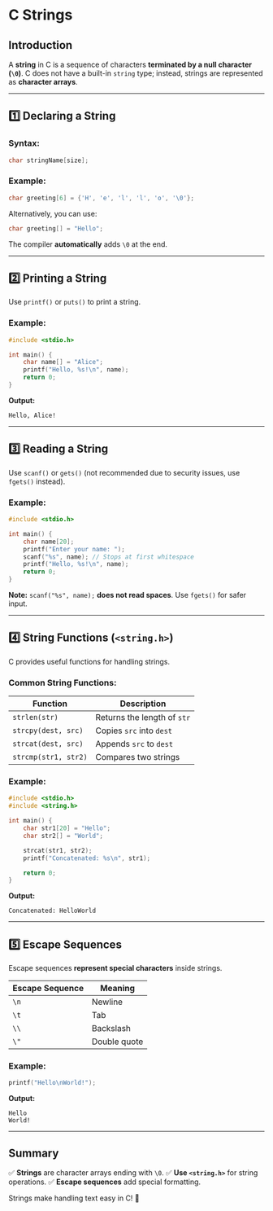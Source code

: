 # C Strings

## Introduction

A **string** in C is a sequence of characters **terminated by a null character (`\0`)**. C does not have a built-in `string` type; instead, strings are represented as **character arrays**.

---

## 1️⃣ Declaring a String

### Syntax:

```c
char stringName[size];
```

### Example:

```c
char greeting[6] = {'H', 'e', 'l', 'l', 'o', '\0'};
```

Alternatively, you can use:

```c
char greeting[] = "Hello";
```

The compiler **automatically** adds `\0` at the end.

---

## 2️⃣ Printing a String

Use `printf()` or `puts()` to print a string.

### Example:

```c
#include <stdio.h>

int main() {
    char name[] = "Alice";
    printf("Hello, %s!\n", name);
    return 0;
}
```

**Output:**

```
Hello, Alice!
```

---

## 3️⃣ Reading a String

Use `scanf()` or `gets()` (not recommended due to security issues, use `fgets()` instead).

### Example:

```c
#include <stdio.h>

int main() {
    char name[20];
    printf("Enter your name: ");
    scanf("%s", name); // Stops at first whitespace
    printf("Hello, %s!\n", name);
    return 0;
}
```

**Note:** `scanf("%s", name);` **does not read spaces**. Use `fgets()` for safer input.

---

## 4️⃣ String Functions (`<string.h>`)

C provides useful functions for handling strings.

### Common String Functions:

| Function             | Description                 |
| -------------------- | --------------------------- |
| `strlen(str)`        | Returns the length of `str` |
| `strcpy(dest, src)`  | Copies `src` into `dest`    |
| `strcat(dest, src)`  | Appends `src` to `dest`     |
| `strcmp(str1, str2)` | Compares two strings        |

### Example:

```c
#include <stdio.h>
#include <string.h>

int main() {
    char str1[20] = "Hello";
    char str2[] = "World";

    strcat(str1, str2);
    printf("Concatenated: %s\n", str1);

    return 0;
}
```

**Output:**

```
Concatenated: HelloWorld
```

---

## 5️⃣ Escape Sequences

Escape sequences **represent special characters** inside strings.

| Escape Sequence | Meaning      |
| --------------- | ------------ |
| `\n`            | Newline      |
| `\t`            | Tab          |
| `\\`            | Backslash    |
| `\"`            | Double quote |

### Example:

```c
printf("Hello\nWorld!");
```

**Output:**

```
Hello
World!
```

---

## Summary

✅ **Strings** are character arrays ending with `\0`.
✅ **Use `<string.h>`** for string operations.
✅ **Escape sequences** add special formatting.

Strings make handling text easy in C! 🚀
